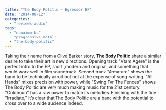 ```yaml
---
title: "The Body Politic – Egressor EP"
date: "2014-08-12"
categories: 
  - "reviews-audio"
tags: 
  - "nanaimo-bc"
  - "progressive-metal"
  - "the-body-politic"
---
```


Taking their name from a Clive Barker story, **The Body Politic** share a similar desire to take their art in new directions. Opening track "Vtam Agere" is the perfect intro to the EP, short ,modern and original, and something that would work well in film soundtrack. Second track "Armature" shows the band to be technically adroit but not at the expense of song-writing. "All Hands" mixes precision with power, while "Swing For The Fences" shows The Body Politic are very much making music for the 21st century. "Colqhoun" has a raw power to match its melodies. Finishing with the fine "Irradiate," it’s clear that The Body Politic are a band with the potential to cross over to a wide audience indeed.
